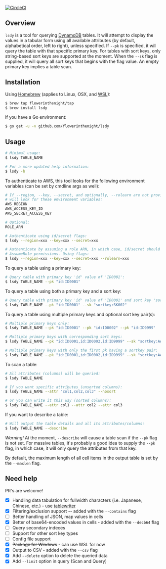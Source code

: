 [![CircleCI](https://circleci.com/gh/flowerinthenight/lsdy/tree/master.svg?style=svg)](https://circleci.com/gh/flowerinthenight/lsdy/tree/master)

## Overview

`lsdy` is a tool for querying [DynamoDB](https://aws.amazon.com/dynamodb/) tables. It will attempt to display the values in a tabular form using all available attributes (by default, alphabetical order, left to right), unless specified. If `--pk` is specified, it will query the table with that specific primary key. For tables with sort keys, only string-based sort keys are supported at the moment. When the `--sk` flag is supplied, it will query all sort keys that begins with the flag value. An empty primary key implies a table scan.

## Installation

Using [Homebrew](https://brew.sh/) (applies to Linux, OSX, and [WSL](https://en.wikipedia.org/wiki/Windows_Subsystem_for_Linux)):
```bash
$ brew tap flowerinthenight/tap
$ brew install lsdy
```

If you have a Go environment:
```bash
$ go get -u -v github.com/flowerinthenight/lsdy
```

## Usage
```bash
# Minimal usage:
$ lsdy TABLE_NAME

# For a more updated help information:
$ lsdy -h
```

To authenticate to AWS, this tool looks for the following environment variables (can be set by cmdline args as well):
```bash
# If --region, --key, --secret, and optionally, --rolearn are not provided, the tool
# will look for these environment variables:
AWS_REGION
AWS_ACCESS_KEY_ID
AWS_SECRET_ACCESS_KEY

# Optional:
ROLE_ARN

# Authenticate using id/secret flags:
$ lsdy --region=xxx --key=xxx --secret=xxx

# Authenticate by assuming a role ARN, in which case, id/secret should have the
# AssumeRole permissions. Using flags:
$ lsdy --region=xxx --key=xxx --secret=xxx --rolearn=xxx
```

To query a table using a primary key:
```bash
# Query table with primary key 'id' value of 'ID0001':
$ lsdy TABLE_NAME --pk "id:ID0001"
```

To query a table using both a primary key and a sort key:
```bash
# Query table with primary key 'id' value of 'ID0001' and sort key 'sortkey' of SK002:
$ lsdy TABLE_NAME --pk "id:ID0001" --sk "sortkey:SK002"
```

To query a table using multiple primary keys and optional sort key pair(s):
```bash
# Multiple primary keys only:
$ lsdy TABLE_NAME --pk "id:ID0001" --pk "id:ID0002" --pk "id:ID9999"

# Multiple primary keys with corresponding sort keys:
$ lsdy TABLE_NAME --pk "id:ID0001,id:ID0002,id:ID9999" --sk "sortkey:AAA,sortkey:BBB,sortkey:CCC"

# Multiple primary keys with only the first pk having a sortkey pair:
$ lsdy TABLE_NAME --pk "id:ID0001,id:ID0002,id:ID9999" --sk "sortkey:AAA"
```

To scan a table:
```bash
# All attributes (columns) will be queried:
$ lsdy TABLE_NAME

# If you want specific attributes (unsorted columns):
$ lsdy TABLE_NAME --attr "col1,col2,col3" --nosort

# or you can write it this way (sorted columns):
$ lsdy TABLE_NAME --attr col1 --attr col2 --attr col3
```

If you want to describe a table:
```bash
# Will output the table details and all its attributes/columns:
$ lsdy TABLE_NAME --describe
```
_Warning!_ At the moment, `--describe` will cause a table scan if the `--pk` flag is not set. For massive tables, it's probably a good idea to supply the `--pk` flag, in which case, it will only query the attributes from that key.

By default, the maximum length of all cell items in the output table is set by the `--maxlen` flag.

## Need help
PR's are welcome!

- [x] Handling data tabulation for fullwidth characters (i.e. Japanese, Chinese, etc.) - use [tablewriter](https://github.com/olekukonko/tablewriter)
- [x] Filtering/exclusion support -- added with the `--contains` flag
- [ ] Better handling of JSON, map values in cells
- [x] Better of base64-encoded values in cells - added with the `--decb64` flag
- [ ] Query secondary indeces
- [ ] Support for other sort key types
- [ ] Config file support
- [x] ~~Package for Windows~~ - can use WSL for now
- [x] Output to CSV - added with the `--csv` flag
- [x] Add `--delete` option to delete the queried data
- [x] Add `--limit` option in query (Scan and Query)
